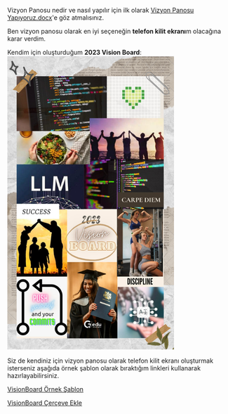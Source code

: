 Vizyon Panosu nedir ve nasıl yapılır için ilk olarak [Vizyon Panosu Yapıyoruz.docx]()'e göz atmalısınız.

Ben vizyon panosu olarak en iyi seçeneğin **telefon kilit ekranı**m olacağına karar verdim.

Kendim için oluşturduğum **2023 Vision Board**:
![](My%20Vision%20Board%202023.png)

Siz de kendiniz için vizyon panosu olarak telefon kilit ekranı oluşturmak isterseniz aşağıda örnek şablon olarak bıraktığım linkleri kullanarak hazırlayabilirsiniz.

[VisionBoard Örnek Şablon](https://www.canva.com/design/DAFtTDQvFp8/BjCIA8mbQk2y_8EnzEY0MQ/edit?utm_content=DAFtTDQvFp8&utm_campaign=designshare&utm_medium=link2&utm_source=sharebutton)

[VisionBoard Çerçeve Ekle](https://www.canva.com/design/DAFtTDIysrA/I_SEzIRPUH8uLiJocnQLfQ/edit?utm_content=DAFtTDIysrA&utm_campaign=designshare&utm_medium=link2&utm_source=sharebutton)
